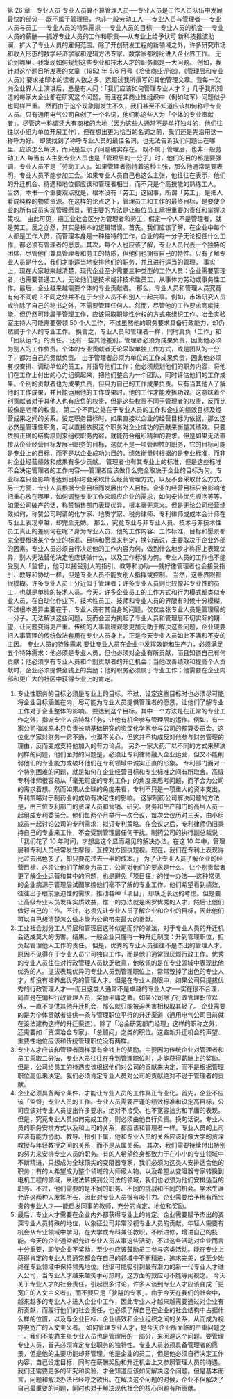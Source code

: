 第 26 章　专业人员 
 专业人员算不算管理人员──专业人员是工作人员队伍中发展最快的部分──既不属于管理层，也非一般劳动工人──专业人员与管理者──专业人员与员工──专业人员的特殊需求──专业人员的目标──专业人员的机会──专业人员的薪酬──抓好专业人员的工作和职责──从专业上给予认可 
 新科技推波助澜，扩大了专业人员的雇佣范围。除了开创研发工程的新领域之外，许多研究市场和收入形态的数学经济学家和逻辑方法专家、数学家都纷纷进入企业界工作。
 无论到哪里，我发现如何规划这些专业和技术人才的职务都是一大问题。
 例如，我针对这个题目所发表的文章（1952 年 5/6 月号《哈佛商业评论》，《管理层和专业人员》) 要求抽印本的读者人数之多，远超过我所撰写的其他管理文章。我每一次向企业界人士演讲后，总是有人问：「我们应该如何管理专业人才？」几乎我所知道的每家大企业都在研究这个问题，而且在非商业性组织中（例如陆军）问题似乎也同样严重。
 然而由于这个现象刚发生不久，我们甚至不知道应该如何称呼专业人员。只有通用电气公司自创了一个名词，他们称这些人为「个体的专业贡献者」。尽管这一称谓还大有商榷的余地（因为这些人通常不是单打独斗的，他们往往以小组为单位开展工作），但在想出更为恰当的名词之前，我们还是先沿用这一称呼为好。
 即使找到了称呼专业人员的最佳名词，也无法告诉我们问题出在哪里，应该怎么解决，而只是显示了问题确实存在。
 既不属于管理层，也非一般劳动工人 
 每当有人主张专业人员也是「管理层的一分子」时，他们的目的都是要强调，专业人员不是「劳动工人」。如果管理者抱持着这种主张，那么他通常是要表明，专业人员不能参加工会。如果专业人员自己也这么主张，他往往在表示，他们的升迁机会、待遇和地位都应该和管理者相当，而不只是个高技能的熟练工人。
 当然，本书一个重要观点就是，根本没有「劳工」这回事，所谓「劳工」，是把人看成纯粹的物质资源。在这样的论点之下，管理员工和工作的最终目标，是要使企业的所有成员实现管理愿景，而主要的方法是让每位员工承担重要的责任和掌握决策权。
 由此可见，把工业社会区分为管理者和劳工，假定一个人不是管理者，就是劳工，反之亦然，其实是根本的逻辑错误。首先，我们应该了解，在企业中每个人都是工作人员，而管理本身是一种独特的工作，企业的每一分子无论担任什么工作，都必须有管理者的愿景。其次，每个人也应该了解，专业人员代表一个独特的团体，尽管他们兼具管理者和劳工的特质，但他们也拥有自己的特性。只有了解专业人员是什么，我们才能适当地安排他们的职务，并且进行适当的管理。
 事实上，现在大家越来越清楚，现代企业至少需要三种类型的工作人员：企业需要管理者，也需要普通工人，无论他们是技术或非技术性员工，从事体力劳动或事务性工作。最后，企业越来越需要个体的专业贡献者。
 那么，专业人员和管理人员究竟有何不同呢？不同之处并不在于专业人员不和别人一起共事。例如，市场研究人员或许除了自己的秘书之外，不需要管理任何人。然而，尽管他的工作要求高度技能，但仍然可能属于管理工作，应该采取职能性分权的方式来组织工作。冶金实验室主持人可能需要带领 50 个人工作，不过虽然他的职务要求具备行政能力，却仍然属于个人的专业工作。
 换言之，专业人员和管理者一样，同时肩负「工作」和「团队运作」的责任。
 还有一些其他差别。管理者必须为成果负责，因此他必须为别人的工作负责。个体的专业贡献者无论采取单独工作方式，或是团队的一分子，都为自己的贡献负责。
 由于管理者必须为单位的工作成果负责，因此他必须有权安排、调动单位的员工，并指导他们工作；他必须规划他们的职务内容，将他们在工作上付出的心力组织起来，把他们整合为一个团队，同时评估他们的工作成果。个别的贡献者也为成果负责，但只为自己的工作成果负责。只有当其他人了解他的工作成果，并且能运用他的工作成果时，他的工作才能发挥功效。这意味着个别贡献者对于其他人也有应负的权责，但是这些权责不同于管理者的权责，反而比较像是老师的权责。
 第二个不同之处在于专业人员的工作和企业的绩效目标及经营成果之间的关系。设定职务目标时，如果直接以企业的经营目标为依据，那么这必然是管理性职务，可以直接依照这个职务对企业成功的贡献来衡量其绩效。只要依照正确的结构原则来组织职务内容，就能符合组织精神的要求。但是如果无法直接从企业经营目标发展出职务的目标，这就不是一项管理性的职务，它的目标可能是专业上的目标，而不是以企业成功为目的，绩效衡量时根据的是专业标准，而非对企业经营绩效和成果有多少贡献。
 管理者也有其专业上的标准，但是这些标准不会决定管理者的工作内容──管理者应该做什么完全取决于企业的目标为何。专业标准只会影响他达到目标时会采取什么经营管理方式，以及不会采取什么方式。另一方面，专业人员根据专业目标而发展出个人目标。企业的经营目标只会影响他把重心放在哪里，如何调整专业工作来顺应企业的需求，如何安排优先顺序等等。如果公司破产的话，称赞销售部门表现优异，根本毫无意义。但是无论公司经营绩效如何，称赞公司聘请的化学家、地质学家、税务律师、专利律师或成本会计师在专业上表现卓越，却完全无妨。
 那么，究竟专业与非专业人员、技术与非技术性员工真正的差别何在呢？身为专业人员，他的工作内容、工作标准、目标和愿景都完全要根据某个专业的标准、目标和愿景来制定，换句话说，主要取决于企业外部的因素。专业人员必须自行决定他的工作内容为何，做到什么地步才称得上表现优异，别人无法替他决定他应该做什么，以及工作标准为何。专业人员的工作也不能受别人「监督」，他可以接受别人的指引、教导和协助──就好像管理者也会接受指引、教导和协助一样，但是专业人员不能受别人指挥或控制。
 当然，这些界限都很模糊。许多专业人员十分近似于管理者；许多专业人员则比较像非专业性的员工，也就是单纯的技术人员。今天，许多企业员工的工作方式和行为模式都类似专业人员，在自动化作业下，技术性员工、技师和专业人员的界限有时候十分模糊，不过根本差异主要在于，专业人员有其自身的问题，仅仅主张专业人员是管理层的一分子，无法解决这些问题，反而会因为挑起了专业人员和管理层不切实际的期望，让问题变得更严重。传统的人事管理观念更加无助于解决这些问题，企业硬要把人事管理的传统做法套用在专业人员身上，正是今天专业人员如此不满和不安的主因。
 专业人员的特殊需求 
 要让专业人员在企业中发挥效能和生产力，必须满足五个特殊需求：他必须是专业人员，但也必须对企业有所贡献，而且知道自己有何贡献；他必须享有专业人员和个别贡献者的升迁机会；当他改善绩效和提高个人贡献时，企业必须提供金钱上的奖励；他的职务必须属于专业工作；他需要在企业内部和更广大的社区中获得专业上的肯定。
 1. 专业性职务的目标必须是专业上的目标。不过，设定这些目标时也必须尽可能将企业目标涵盖在内，尽可能为专业人员提供管理者的愿景，让他们了解专业工作对于企业整体的影响。
 要达到这个目标，其中一个方法是在正常的专业工作之外，指派专业人员特殊任务，让他有机会参与管理层的运作。例如，有一家公司指派原本只负责长期基础研究的资深化学家参与公司的预算委员会。这位化学家对财务一窍不通，也漠不关心，但这并不构成反对他参与财务管理的理由，反而变成支持他加入的有力论点。
 另外一家大药厂以不同的方式来解决同样的问题，他们面对的问题是，必须让专利律师融入企业运营，但又不能削弱他们的专业能力或破坏他们在专利领域中诚实正直的形象。
 专利部门面对一个特别困难的问题，就是如何在企业经营目标和专业标准之间有所取舍。高级专利律师很容易从「毫无瑕疵的专利工作」的角度来思考问题，而不会为公司的需求着想。然而如果从全球的角度来看，专利不只是一项重大的资本支出，专利策略对于制药业的成功有决定性的影响。
 这家制药公司解决问题的方法是，由三位专利部门的资深人员和营销、研究、财务和生产部门的高层人员一起组成专利委员会。他们每两个月举行一次会议，每次会议历时三天，由小组成员一起讨论公司的专利需求，拟订专利策略。在会议之后，专利律师仍旧秉持自己的专业来工作，不会受到管理层任何干扰。制药公司的执行副总裁说：「我们花了 10 年时间，才想出这个显而易见的解决办法。在这 10 年中，管理层和专利人员经常发生摩擦，互控对方固执短视。现在，我们在专利上表现得比过去出色多了，却只要花过去一半的成本。」
 为了让专业人员了解企业的经营目标，必须让他们了解身为员工，公司对他们的要求是什么。
 让个别贡献者更了解企业运营和其中的问题，也是避免「项目狂」的惟一办法──这种常见的企业病源于管理层试图掌控他们毫不了解的专业工作。他们希望看到绩效，往往出于眼前急迫性的需求，推动各种「项目」，却缺乏长远的考虑。但是要让高级专业人员发挥实质效益，惟一的办法就是网罗优秀的人才，然后让他们做好自己的工作。不过，必须先让专业人员了解企业和企业的目标，因此他们可以自己想清楚怎么做才能为公司带来最大的贡献。
 2. 工业社会划分工人阶层和管理层这种似是而非的做法，对于专业人员的升迁机会造成莫大的伤害。结果，一般企业只懂得一种升迁制度：升到管理职位，担负起管理他人工作的责任。
 但是，优秀的专业人员往往不是杰出的管理人才。原因不见得在于专业人员宁可独自工作，而是他们通常很厌烦行政工作。优秀的专业人员往往对行政管理人员缺乏敬意，他敬佩的是在专业领域中表现比他优秀的人。提拔表现优异的专业人员到管理职位上，常常毁掉了出色的专业人才，却没有培养出优秀的管理人才。但是在专业人员眼中，如果公司只提拔优秀的行政管理人才──而且这类人通常不是卓越的专业人才──实在很不合理，简直是在偏袒行政管理人员，奖励平庸之辈。如果公司除了行政管理职位以外，一直不提供其他升迁机会，那么就只能被迫两害相权取其轻了。
 企业需要的是为个体贡献者提供一条与管理职位平行的升迁渠道（通用电气公司目前就在设法建构这样的升迁渠道）。除了「冶金研究部门经理」这样的职称之外，还需要如「资深冶金专家」、「总顾问」之类的职位。这些新升迁机会的声望、重要性地位应该和传统管理职位没有两样。
 3. 专业人才应该和管理者同样享有金钱上的奖励。主要因为传统企业对管理者和员工采取二分法，专业人员往往在升到管理职位时，才能获得薪酬上的奖励。但是，公司给员工的待遇应该根据他们对公司的贡献来决定，而不是根据管理职位高低来决定。我们必须肯定专业人员对公司的贡献绝对不逊于管理者的贡献。
 4. 企业必须具备两个条件，才能让专业人员的工作真正专业化。首先，企业不应该「监督」专业人员的工作。专业人员需要严谨的绩效标准和设定高目标，公司应该对专业人员提出许多要求，绝对不接受、也不宽容拙劣和平庸的表现。但是，究竟专业人员如何完成工作，则必须由他自行负责。换句话说，专业人员的职务安排方式以及和上司的关系，都应该和管理者一样。专业人员的上司应该有能力协助、教导、指引下属，他和专业人员的关系应该好像大学的资深教授与年轻教授之间的关系，而不是从属关系。
 其次，我们需要持续付出特别的努力来安排专业人员的职务。有的人希望终身都致力于在小小的专业领域中不断精进，只想成为全球顶尖的变阻器专家，我们必须为这类人安排适合他的职务；有的人希望成为整个领域的大师级人物，以及希望从变阻器专家转换到电机工程的领域，从税法转换到公司法的领域，我们也必须为他们安排适当的职务。不过，他们需要的是不同的职务、不同的挑战和不同的机会。学术生涯允许这两种人发挥所长，因此对专业人员很有吸引力。企业需要给予稀有而宝贵的专业人才──能启发同事的教师，充分的肯定、地位和奖励。
 5. 最后，专业人才需要在企业内外都获得专业上的肯定。企业需要赋予杰出的资深专业人员特殊的地位，以象征公司非常珍视专业人员的贡献。年轻人需要有机会从专业领域中学习，在大学或专科兼任教职，不断进修，增进自己的技能。今天的企业通常都允许专业人员从事这些活动，不过这些活动对企业而言十分重要，即使企业不奖励，至少也应该鼓励员工参与这类活动。能在专业上获得肯定的专业人员通常都会在自己的领域中不断精进，追求完美，或至少始终在专业领域中保持领先地位。他很可能吸引到最有潜力的新一代专业人才进入公司，当专业人才越来越炙手可热时，这方面的效应可不能等闲视之。
 今天关于专业人才的社会责任，引起很多讨论，许多人谈到专业人才应该变成「更宽广的人文主义者」，而不要只是「狭隘的专家」。由于今天在我们的社会中，越来越多的专业人才进入企业中工作，因此专业人才越来越需要通过对企业有所贡献，而履行他们的社会责任，也必须了解自己在企业的社会结构中占据什么样的位置，以及与企业目标、企业绩效和企业组织之间的关系，从而成为视野更宽广的人文主义者。
 如何管理专业人才，是今天企业所面临的严重问题之一。我们不能靠主张专业人员也是管理层的一部分，来回避这个问题。要管理专业人员，首先必须肯定专业职务的独特性。专业人员必须具备管理者的愿景，但是他的主要功能却非管理。他是企业的员工，但是他必须自行决定工作内容，自己设定目标，同时在薪酬奖励和升迁机会上又参照管理人员的待遇。我们还需要更多的研究和实验，才会知道应该如何解决这个问题。但是基本而言，问题和解决办法已经呼之欲出。在解决这个问题的时候，企业不但解决了自己最重要的问题，同时也对于解决现代社会的核心问题有所贡献。